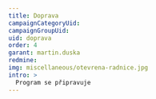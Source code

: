 ```yaml
---
title: Doprava
campaignCategoryUid: 
campaignGroupUid: 
uid: doprava
order: 4
garant: martin.duska
redmine: 
img: miscellaneous/otevrena-radnice.jpg
intro: >
  Program se připravuje
---
```



###
###
###
###
###
###
